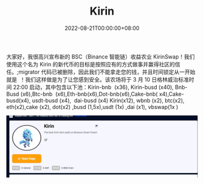 ﻿---
title: "Kirin"
description: "币安智能链上最好的麒麟农场收益！"
date: 2022-08-21T00:00:00+08:00
lastmod: 2022-08-21T00:00:00+08:00
draft: false
authors: ["boogArno"]
featuredImage: "kirin.png"
tags: ["DeFi","Kirin"]
categories: ["nfts"]
nfts: ["DeFi"]
blockchain: "BSC"
website: "https://dappradar.com/deeplink/5935"
twitter: "https://twitter.com/KirinSwap"
discord: ""
telegram: ""
github: ""
youtube: ""
twitch: ""
facebook: ""
instagram: ""
reddit: ""
medium: ""
steam: ""
gitbook: ""
googleplay: ""
appstore: ""
status: "Live"
weight: 
lightgallery: true
toc: true
pinned: false
recommend: false
recommend1: false
---
大家好，我很高兴宣布新的 BSC（Binance 智能链）收益农业 KirinSwap！我们使用这个名为 Kirin 的新代币的目标是按照应有的方式做事并赢得社区的信任。;migrator 代码已被删除，因此我们不能拿走您的钱，并且时间锁定从一开始就是 &nbsp;！我们这样做是为了让您感到安全。该农场将于 3 月 10 日格林威治标准时间 22:00 启动，其中包含以下池：Kirin-bnb &nbsp;(x36), Kirin-busd (x40), Bnb-Busd (x6),Btc-bnb &nbsp;(x6),Eth-bnb(x6),Dot-bnb(x6),Cake-bnb( x4),Cake-busd(x4), usdt-busd (x4), &nbsp;dai-busd (x4)
Kirin(x12), wbnb (x2), btc(x2), eth(x2),cake (x2), dot(x2) ,busd (1,5x),usdt (1x) ,dai (x1), vbswap(1x )

![1](1.jpg)